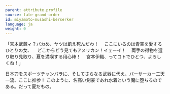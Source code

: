 ```yaml
---
parent: attribute.profile
source: fate-grand-order
id: miyamoto-musashi-berserker
language: ja
weight: 0
---
```


「宮本武蔵ィ？バカめ、ヤツは飢え死んだわ！
　ここにいるのは青空を愛するひとりの女、
　どこからどう見てもアメリカン！イェーイ！
　両手の得物を選り取り見取り、夏を満喫する用心棒！
　宮本伊織、ってコトでひとつ、よろしくね！」

日本刀をスポーツチャンバラに、そしてさらなる武器に代え、バーサーカー二天一流、ここに推参！
このように、名高い剣豪であれ水着という魔に堕ちるのである。だって夏だもの。
